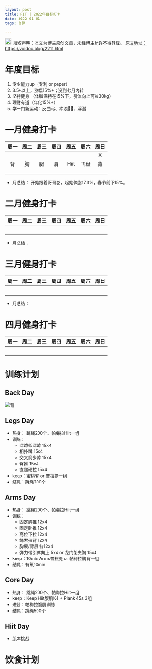 ```yaml
---
layout: post
title: FIT | 2022年目标打卡
date: 2022-01-01
tags: 自律

---
```


<img src="/images/copyright.ico" alt="copyright" style="display:inline;margin-bottom: -5px;" width="20" height="20"> 版权声明：本文为博主原创文章，未经博主允许不得转载。
<a target="_blank" href="https://voidoc.blog/2171.html">原文地址：https://voidoc.blog/2211.html </a>

# 年度目标

1. 专业能力up（专利 or paper）
2. 3.5+以上，涨幅15%+；没到七月内转
3. 坚持健身 （体脂保持在15%下，引体向上可拉30kg）
4. 理财有道（年化15%+）
5. 学一门新运动：反曲弓、冲浪🏄‍♀️、浮潜


# 一月健身打卡


| 周一 | 周二 | 周三 | 周四 | 周五 | 周六 | 周日 |
| :--: | :--: | :--: | :--: | :--: | :--: | :--: |
|     |     |   |      |     |    |  X  |
|  背  | 胸  | 腿  |  肩  |  Hiit | 飞盘 |  背   |
|     |     |   |      |     |    |    |
|     |     |   |      |     |    |    |
|     |     |   |      |     |    |    |

- 月总结： 开始跟着哥哥卷，起始体脂17.3%，春节前下15%。


# 二月健身打卡


| 周一 | 周二 | 周三 | 周四 | 周五 | 周六 | 周日 |
| :--: | :--: | :--: | :--: | :--: | :--: | :--: |
|     |     |   |      |     |    |    |
|     |     |   |      |     |    |    |
|     |     |   |      |     |    |    |
|     |     |   |      |     |    |    |
|     |     |   |      |     |    |    |



- 月总结：  
  




# 三月健身打卡


| 周一 | 周二 | 周三 | 周四 | 周五 | 周六 | 周日 |
| :--: | :--: | :--: | :--: | :--: | :--: | :--: |
|     |     |   |      |     |    |    |
|     |     |   |      |     |    |    |
|     |     |   |      |     |    |    |
|     |     |   |      |     |    |    |
|     |     |   |      |     |    |    |



- 月总结：  

# 四月健身打卡

| 周一 | 周二 | 周三 | 周四 | 周五 | 周六 | 周日 |
| :--: | :--: | :--: | :--: | :--: | :--: | :--: |
|     |     |   |      |     |    |    |
|     |     |   |      |     |    |    |
|     |     |   |      |     |    |    |
|     |     |   |      |     |    |    |
|     |     |   |      |     |    |    |




  


# 训练计划 

## Back Day
<img src="https://www.imageoss.com/images/2022/01/04/3a3c9c62439d19c56f0580ff1c25b61996830ffefad917f7.jpg" alt="背" border="0">

## Legs Day

-  热身： 跳绳200个、帕梅拉Hiit一组
-  训练：
   * 深蹲架深蹲 15x4
   * 相扑蹲 15x4
   * 交叉箭步蹲 15x4
   * 臀推 15x4
   * 直腿硬拉 15x4
-  keep：蜜桃臀 or 普拉提一组
-  结尾：跳绳200个

## Arms Day

-  热身： 跳绳200个、帕梅拉Hiit一组
-  训练：
   * 固定胸推 12x4
   * 固定卧推 12x4
   * 高位下拉 12x4
   * 绳索拉背 12x4
   * 胸展/背展 各12x4
   * 弹力带引体向上 5x4 or 龙门架夹胸 15x4
-  keep：10min Arms普拉提 or 帕梅拉胸背一组
-  结尾：有氧10min


## Core Day

-  热身： 跳绳200个、帕梅拉Hiit一组
-  keep：Keep Hiit腹肌K4 + Plank 45s 3组
-  进阶：帕梅拉腹肌训练
-  结尾：跳绳500个

## Hiit Day

- 肌本挑战

# 饮食计划  





